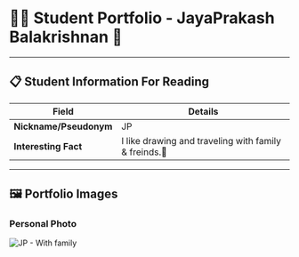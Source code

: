# 👨‍🎓 Student Portfolio - JayaPrakash Balakrishnan 🚴

---

## 📋 Student Information For Reading

| **Field** | **Details** |
|-----------|-------------|
| **Nickname/Pseudonym** | JP |
| **Interesting Fact** | I like drawing and traveling with family & freinds.🚴 |

---

## 🖼️ Portfolio Images

### Personal Photo
![JP - With family](JP_Personal_Photo.jpg)


